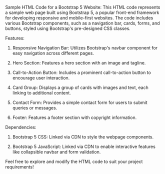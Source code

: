 Sample HTML Code for a Bootstrap 5 Website: 
This HTML code represents a sample web page built using Bootstrap 5, a popular front-end framework for developing responsive and mobile-first websites. The code includes various Bootstrap components, such as a navigation bar, cards, forms, and buttons, styled using Bootstrap's pre-designed CSS classes.

Features:

1. Responsive Navigation Bar: Utilizes Bootstrap's navbar component for easy navigation across different pages.

2. Hero Section: Features a hero section with an image and tagline.

3. Call-to-Action Button: Includes a prominent call-to-action button to encourage user interaction.

4. Card Group: Displays a group of cards with images and text, each linking to additional content.

5. Contact Form: Provides a simple contact form for users to submit queries or messages.

6. Footer: Features a footer section with copyright information.

Dependencies:

1. Bootstrap 5 CSS: Linked via CDN to style the webpage components.

2. Bootstrap 5 JavaScript: Linked via CDN to enable interactive features like collapsible navbar and form validation.

Feel free to explore and modify the HTML code to suit your project requirements!

